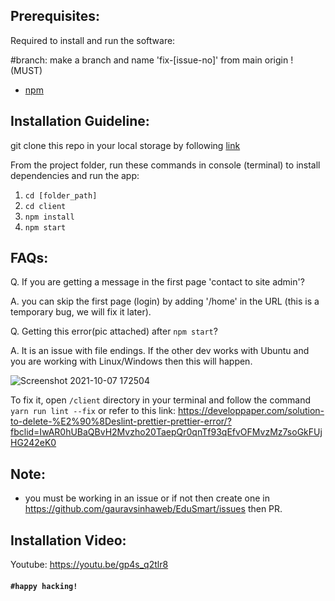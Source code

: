 ## Prerequisites:

Required to install and run the software:

#branch:
 make a branch and name 'fix-[issue-no]' from main origin ! (MUST)

- [npm](https://www.npmjs.com/get-npm)


## Installation Guideline:
 
 git clone this repo in your local storage by following [link](https://docs.github.com/en/repositories/creating-and-managing-repositories/cloning-a-repository)
 
 From the project folder, run these commands in console (terminal) to install dependencies and run the app:
 
 1. `cd [folder_path]`
 2. `cd client`
 3. `npm install`
 4. `npm start`
 
## FAQs: 
Q. If you are getting a message in the first page 'contact to site admin'?

A. you can skip the first page (login) by adding '/home' in the URL (this is a temporary bug, we will fix it later).

Q. Getting this error(pic attached) after `npm start`?

A. It is an issue with file endings. If the other dev works with Ubuntu and you are working with Linux/Windows then this will happen.

![Screenshot 2021-10-07 172504](https://user-images.githubusercontent.com/75125943/136379375-b82cae32-cc97-4876-99e4-2655dea2e5fd.png)

To fix it, open `/client` directory in your terminal and follow the command `yarn run lint --fix` or refer to this link: https://developpaper.com/solution-to-delete-%E2%90%8Deslint-prettier-prettier-error/?fbclid=IwAR0hUBaQBvH2Mvzho20TaepQr0qnTf93qEfvOFMvzMz7soGkFUjHG242eK0



## Note:
- you must be working in an issue or if not then create one in https://github.com/gauravsinhaweb/EduSmart/issues then PR.
 
 ## Installation Video:
 Youtube: https://youtu.be/gp4s_q2tlr8
 #### `#happy hacking!`

